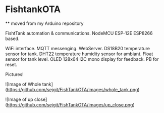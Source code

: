# FishtankOTA
** moved from my Arduino repository

FishtTank automation &amp; communications. NodeMCU ESP-12E ESP8266 based. 

WiFi interface.
MQTT messenging.
WebServer.
DS18B20 temperature sensor for tank.
DHT22 temperature humidity sensor for ambiant.
Float sensor for tank level.
OLED 128x64 I2C mono display for feedback.
PB for reset.

Pictures!

![Image of Whole tank]
(https://github.com/sejgit/FishTankOTA/images/whole_tank.png)

![Image of up close]
(https://github.com/sejgit/FishTankOTA/images/up_close.png)

